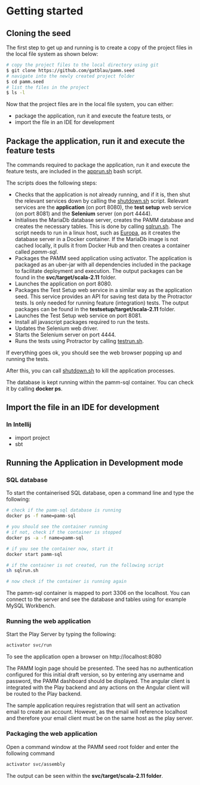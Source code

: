 # Getting started

## Cloning the seed

The first step to get up and running is to create a copy of the project files in the local file system as shown below: 

```bash
# copy the project files to the local directory using git
$ git clone https://github.com/gatblau/pamm.seed
# navigate into the newly created project folder
$ cd pamm.seed
# list the files in the project
$ ls -l
```
Now that the project files are in the local file system, you can either:
- package the application, run it and execute the feature tests, or
- import the file in an IDE for development

## Package the application, run it and execute the feature tests

The commands required to package the application, run it and execute the feature tests, are included in the [apprun.sh](../apprun.sh) bash script.

The scripts does the following steps:
- Checks that the application is not already running, and if it is, then shut the relevant services down by calling the [shutdown.sh](../shutdown.sh) script. Relevant services are the **application** (on port 8080), the **test setup** web service (on port 8081) and the **Selenium** server (on port 4444).
- Initialises the MariaDb database server, creates the PAMM database and creates the necessary tables. This is done by calling [sqlrun.sh](../sqlrun.sh). The script needs to run in a linux host, such as [Europa](https://github.com/gatblau/europa), as it creates the database server in a Docker container. If the MariaDb image is not cached locally, it pulls it from Docker Hub and then creates a container called *pamm-sql*.
- Packages the PAMM seed application using activator. The application is packaged as an uber-jar with all dependencies included in the package to facilitate deployment and execution. The output packages can be found in the **svc/target/scala-2.11** folder.
- Launches the application on port 8080.
- Packages the Test Setup web service in a similar way as the application seed. This service provides an API for saving test data by the Protractor tests. Is only needed for running feature (integration) tests. The output packages can be found in the **testsetup/target/scala-2.11** folder.
- Launches the Test Setup web service on port 8081.
- Install all javascript packages required to run the tests.
- Updates the Selenium web driver.
- Starts the Selenium server on port 4444.
- Runs the tests using Protractor by calling [testrun.sh](../testrun.sh).

If everything goes ok, you should see the web browser popping up and running the tests.

After this, you can call [shutdown.sh](../shutdown.sh) to kill the application processes.

The database is kept running within the pamm-sql container. You can check it by calling **docker ps**.

## Import the file in an IDE for development

### In Intellij
- import project 
- sbt


## Running the Application in Development mode

### SQL database

To start the containerised SQL database, open a command line and type the following:
``` bash
# check if the pamm-sql database is running
docker ps -f name=pamm-sql

# you should see the container running
# if not, check if the container is stopped
docker ps -a -f name=pamm-sql

# if you see the container now, start it
docker start pamm-sql

# if the container is not created, run the following script
sh sqlrun.sh

# now check if the container is running again
```

The pamm-sql container is mapped to port 3306 on the localhost. You can connect to the server and see the database and tables using for example MySQL Workbench.

### Running the web application
Start the Play Server by typing the following:
``` bash
activator svc/run
```
To see the application open a browser on http://localhost:8080


The PAMM login page should be presented. The seed has no authentication configured for this initial draft version, so by entering any username and password, the PAMM dashboard should be displayed. The angular client is integrated with the Play backend and any actions on the Angular client will be routed to the Play backend.

The sample application requires registration that will sent an activation email to create an account.  However, as the email will reference localhost and therefore your email client must be on the same host as the play server.

### Packaging the web application

Open a command window at the PAMM seed root folder and enter the following command

``` bash
activator svc/assembly
```

The output can be seen within the **svc/target/scala-2.11 folder**.

